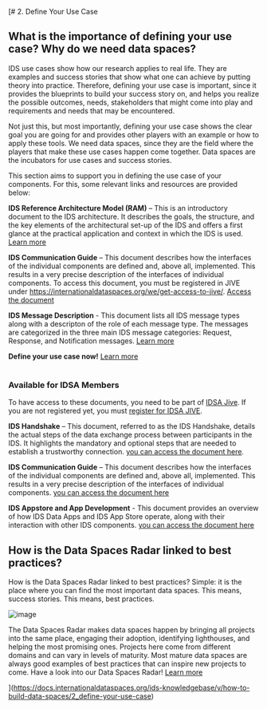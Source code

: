 [# 2. Define Your Use Case

## What is the importance of defining your use case? Why do we need data spaces?
IDS use cases show how our research applies to real life. They are examples and success stories that show what one can achieve by putting theory into practice. 
Therefore, defining your use case is important, since it provides the blueprints to build your success story on, and helps you realize the possible outcomes, needs, stakeholders that might come into play and requirements and needs that may be encountered. 

Not just this, but most importantly, defining your use case shows the clear goal you are going for and provides other players with an example or how to apply these tools. 
We need data spaces, since they are the field where the players that make these use cases happen come together. Data spaces are the incubators for use cases and success stories. 

This section aims to support you in defining the use case of your components. For this, some relevant links and resources are provided below: 

**IDS Reference Architecture Model (RAM)** – This is an introductory document to the IDS architecture. It describes the goals, the structure, and the key elements of the architectural set-up of the IDS and offers a first glance at the practical application and context in which the IDS is used. [Learn more](../IDS-Reference-Architecture-Model-3.0-2019.pdf)

**IDS Communication Guide** – This document describes how the interfaces of the individual components are defined and, above all, implemented. This results in a very precise description of the interfaces of individual components. To access this document, you must be registered in JIVE under https://internationaldataspaces.org/we/get-access-to-jive/. [Access the document](https://industrialdataspace.jiveon.com/docs/DOC-2524)

**IDS Message Description** - This document lists all IDS message types along with a descripton of the role of each message type. The messages are categorized in the three main IDS message categories: Request, Response, and Notification messages. [Learn more](https://htmlpreview.github.io/?https://github.com/IndustrialDataSpace/InformationModel/blob/feature/message_taxonomy_description/model/communication/Message_Description.htm)

**Define your use case now!** [Learn more](https://internationaldataspaces.org/make/use-cases-overview/)

#

### Available for IDSA Members
To have access to these documents, you need to be part of [IDSA Jive](https://industrialdataspace.jiveon.com/). If you are not registered yet, you must [register for IDSA JIVE](https://internationaldataspaces.org/we/get-access-to-jive/).

**IDS Handshake** – This document, referred to as the IDS Handshake, details the actual steps of the data exchange process between participants in the IDS. It highlights the mandatory and optional steps that are needed to establish a trustworthy connection. [you can access the document here](https://industrialdataspace.jiveon.com/docs/DOC-1817#jive_content_id_Motivation). 

**IDS Communication Guide** – This document describes how the interfaces of the individual components are defined and, above all, implemented. This results in a very precise description of the interfaces of individual components. [you can access the document here](https://industrialdataspace.jiveon.com/docs/DOC-2524)

**IDS Appstore and App Development** - This document provides an overview of how IDS Data Apps and IDS App Store operate, along with their interaction with other IDS components. [you can access the document here](https://industrialdataspace.jiveon.com/docs/DOC-2604)

## How is the Data Spaces Radar linked to best practices?
How is the Data Spaces Radar linked to best practices? Simple: it is the place where you can find the most important data spaces. This means, success stories. This means, best practices. 

![image](https://user-images.githubusercontent.com/95077363/151158349-382d9966-0de1-4ed6-b5ff-5bc19087f3c8.png)

The Data Spaces Radar makes data spaces happen by bringing all projects into the same place, engaging their adoption, identifying lighthouses, and helping the most promising ones. Projects here come from different domains and can vary in levels of maturity. Most mature data spaces are always good examples of best practices that can inspire new projects to come. 
Have a look into our Data Spaces Radar! [Learn more](https://internationaldataspaces.org/adopt/data-space-radar/)

](https://docs.internationaldataspaces.org/ids-knowledgebase/v/how-to-build-data-spaces/2_define-your-use-case)
